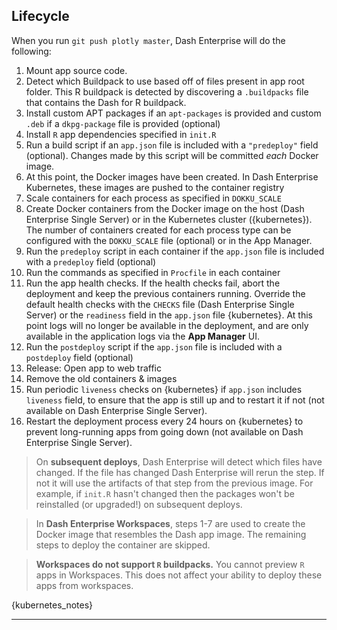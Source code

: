 ## Lifecycle

When you run `git push plotly master`, Dash Enterprise will do the following:
  
1. Mount app source code.
2. Detect which Buildpack to use based off of files present in app root folder. This R buildpack is detected by discovering a  `.buildpacks` file that contains the Dash for R buildpack.
3. Install custom APT packages if an `apt-packages` is provided and custom `.deb` if a `dkpg-package` file is provided (optional)
4. Install `R` app dependencies specified in `init.R`
5. Run a build script if an `app.json` file is included with a `"predeploy"` field (optional). Changes made by this script will be committed _each_ Docker image.
6. At this point, the Docker images have been created. In Dash Enterprise 
   Kubernetes, these images are pushed to the container registry
7. Scale containers for each process as specified in `DOKKU_SCALE`
8. Create Docker containers from the Docker image on the host (Dash Enterprise 
   Single Server) or in the Kubernetes cluster ({kubernetes}). The number of containers created for each process type can be configured with the `DOKKU_SCALE` file (optional) or in the App Manager.
9. Run the `predeploy` script in each container if the `app.json` file is included with a `predeploy` field (optional)
10. Run the commands as specified in `Procfile` in each container
11. Run the app health checks. If the health checks fail, abort the deployment and keep the previous containers running. Override the default health checks with the `CHECKS` file (Dash Enterprise Single Server) or the `readiness` field in the `app.json` file {kubernetes}. At this point logs will no longer
   be available in the deployment, and are only available in the application logs via
   the **App Manager** UI.
12. Run the `postdeploy` script if the `app.json` file is included with a `postdeploy` field (optional)
13. Release: Open app to web traffic
14. Remove the old containers & images
15. Run periodic `liveness` checks on {kubernetes} if `app.json` includes `liveness` field, to ensure that 
    the app is still up and to restart it if not (not available on Dash Enterprise 
    Single Server).
16. Restart the deployment process every 24 hours on {kubernetes} to prevent long-running apps from going down (not available on Dash Enterprise Single Server).


> On **subsequent deploys**, Dash Enterprise will detect which files have changed. If the file has
> changed Dash Enterprise will rerun the step. If not it will use the artifacts of that step from the previous image.
> For example, if `init.R` hasn't changed then the packages won't be reinstalled (or upgraded!) on subsequent deploys.


> In **Dash Enterprise Workspaces**, steps 1-7 are used to create the Docker image that 
> resembles the Dash app image.  The remaining steps to deploy the container are skipped.


> **Workspaces do not support `R` buildpacks.** You cannot preview `R` apps in Workspaces.
> This does not affect your ability to deploy these apps from workspaces.



{kubernetes_notes}

---
